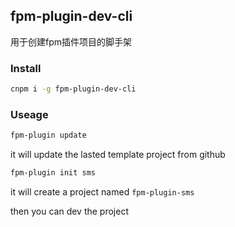 ## fpm-plugin-dev-cli
用于创建fpm插件项目的脚手架

### Install
```bash
cnpm i -g fpm-plugin-dev-cli
```

### Useage
```bash
fpm-plugin update
```

it will update the lasted template project from github

```bash
fpm-plugin init sms
```

it will create a project named `fpm-plugin-sms`

then you can dev the project